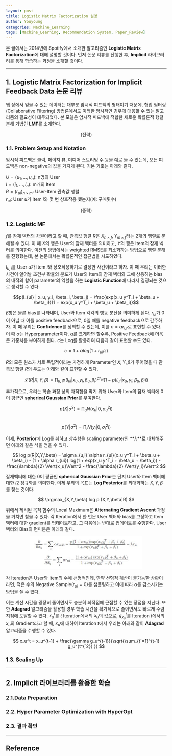 ```yaml
---
layout: post
title: Logistic Matrix Factorization 설명
author: Youyoung
categories: Machine_Learning
tags: [Machine_Learning, Recommendation System, Paper_Review]
---
```


본 글에서는 2014년에 Spotify에서 소개한 알고리즘인 **Logistic Matrix Factorization**에 대해 설명할 것이다. 먼저 논문 리뷰를 진행한 후, **Implicit** 라이브러리를 통해 학습하는 과정을 소개할 것이다.

---
## 1. Logistic Matrix Factorization for Implicit Feedback Data 논문 리뷰  
웹 상에서 얻을 수 있는 데이터는 대부분 암시적 피드백의 형태이기 때문에, 협업 필터링(Collaborative Filtering) 방법론에서도 이러한 암시적인 경우에 대응할 수 있는 알고리즘의 필요성이 대두되었다. 본 모델은 암시적 피드백에 적합한 새로운 확률론적 행렬 분해 기법인 **LMF**를 소개한다.  

<center>(전략)</center>

### 1.1. Problem Setup and Notation  
암시적 피드백은 클릭, 페이지 뷰, 미디어 스트리밍 수 등을 예로 들 수 있는데, 모든 피드백은 non-negative의 값을 가지게 된다. 기본 기호는 아래와 같다.  

$U = (u_1, ..., u_n)$: n명의 User  
$I = (i_1, ..., i_n)$: m개의 Item  
$R = (r_{ui})_{n \times m}$: User-Item 관측값 행렬  
$r_{ui}$: User $u$가 Item $i$와 몇 번 상호작용 했는지(예: 구매횟수)  

<center>(중략)</center>

### 1.2. Logistic MF  
$f$를 잠재 벡터의 차원이라고 할 때, 관측값 행렬 $R$은 $X_{n \times f}, Y_{m \times f}$라는 2개의 행렬로 분해될 수 있다. 이 때 $X$의 행은 User의 잠재 벡터를 의미하고, $Y$의 행은 Item의 잠재 벡터를 의미한다. 이전의 방법에서는 weighted RMSE를 최소화하는 방법으로 행렬 분해를 진행했는데, 본 논문에서는 확률론적인 접근법을 시도하였다.  

$l_{u, i}$를 User $u$가 Item $i$와 상호작용하기로 결정한 사건이라고 하자. 이 때 우리는 이러한 사건이 일어날 조건부 확률의 분포가 User와 Item의 잠재 벡터와 그에 상응하는 bias의 내적의 합이 parameter의 역할을 하는 **Logistic Function**에 따라서 결정되는 것으로 생각할 수 있다.  

$$p(l_{ui} | x_u, y_i, \beta_i, \beta_j) = \frac{exp(x_u y^T_i + \beta_u + \beta_i)}{1 + exp(x_u y^T_i + \beta_u + \beta_i)}$$  

$\beta$항은 물론 bias를 나타내며, User와 Item 각각의 행동 분산을 의미하게 된다. $r_{ui}$가 0이 아닐 때 이를 positive feedback으로, 0일 때를 negative feedback으로 간주하자. 이 때 우리는 **Confidence**를 정의할 수 있는데, 이를 $c = \alpha r_{ur}$로 표현할 수 있다. 이 때 $\alpha$는 Hyperparameter이다. $\alpha$를 크게하면 할수록, Positive Feedback에 더욱 큰 가중치를 부여하게 된다. $c$는 Log를 활용하여 다음과 같이 표현할 수도 있다.  

$$ c = 1 + \alpha log(1 + r_{ui}/\epsilon) $$  

$R$의 모든 원소가 서로 독립적이라는 가정하게 Parameter인 $X, Y, \beta$가 주어졌을 때 관측값 행렬 $R$의 우도는 아래와 같이 표현할 수 있다.  

$$ \mathcal{L}(R|X,Y,\beta) = \prod_{u,i} p(l_{ui} | x_u, y_i, \beta_u, \beta_i)^{\alpha r_{ui}} ( 1 - p(l_{ui} | x_u, y_i, \beta_u, \beta_i)) $$

추가적으로, 우리는 학습 과정 상의 과적합을 막기 위해 User와 Item의 잠재 벡터에 0이 평균인 **spherical Gaussian Prior**를 부여한다.  

$$ p(X|\sigma^2) = \prod_u N(x_u | 0, \sigma^2_uI) $$  
$$ p(Y|\sigma^2) = \prod_i N(y_i | 0, \sigma^2_iI) $$  

이제, **Posterior**에 Log를 취하고 상수항을 scaling parameter인 **$\lambda$**로 대체해주면 아래와 같은 식을 얻을 수 있다.  

$$ log p(R|X,Y,\beta) = \sigma_{u,i} \alpha r_{ui}(x_u y^T_i + \beta_u + \beta_i) - (1 + \alpha r_{ui}) log(1 + exp(x_u y^T_i + \beta_u + \beta_i)) - \frac{\lambda}{2} \Vert{x_u}\Vert^2 - \frac{\lambda}{2} \Vert{y_i}\Vert^2 $$  

잠재벡터에 대한 0이 평균인 **spherical Gaussian Prior**는 단지 User와 Item 벡터에 대한 $l2$ 정규화를 의미한다. 이제 우리의 목표는 **Log Posterior**를 최대화하는 $X, Y, \beta$를 찾는 것이다.  

$$ \argmax_{X,Y,\beta} log p (X,Y,\beta|R) $$  

위에서 제시된 목적 함수의 Local Maximum은 **Alternating Gradient Ascent** 과정을 거치면 찾을 수 있다. 각 Iteration에서 한 번은 User 벡터와 bias를 고정하고 Item 벡터에 대한 gradient를 업데이트하고, 그 다음에는 반대로 업데이트를 수행한다. User 벡터와 Bias의 편미분은 아래와 같다.  

<center><img src="/public/img/Machine_Learning/2020-06-02-LMF/01.JPG" width="70%"></center>  

각 Iteration은 User와 Item의 수에 선형적인데, 만약 선형적 계산이 불가능한 상황이라면, 적은 수의 Negative Sample($r_{ui} = 0$)를 샘플링하고 이에 따라 $\alpha$를 감소시키는 방법을 쓸 수 있다.  

이는 계산 시간을 굉장히 줄이면서도 충분히 최적점에 근접할 수 있는 장점을 지닌다. 또한 **Adagrad** 알고리즘을 활용할 경우 학습 시간을 획기적으로 줄이면서도 빠르게 수렴 지점에 도달할 수 있다. $x_u^t$를 $t$ Iteration에서의 $x_u$의 값으로, $g_{x_u}^t$를 Iteration $t$에서의 $x_u$의 Gradient라고 할 때, $x_u$에 대하여 Iteration $t$에서 우리는 아래와 같이 **Adagrad** 알고리즘을 수행할 수 있다.  

$$ x_u^t = x_u^{t-1} + \frac{\gamma g_u^{t-1}}{\sqrt{\sum_{t`=1}^{t-1} g_u^{t^{`2}} }} $$  

### 1.3. Scaling Up  



---
## 2. Implicit 라이브러리를 활용한 학습
### 2.1.Data Preparation  


### 2.2. Hyper Parameter Optimization with HyperOpt  


### 2.3. 결과 확인  
---
## Reference  
